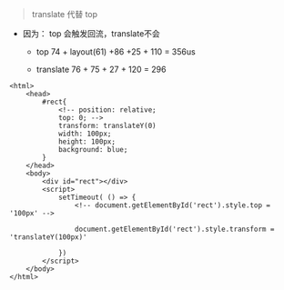 > translate 代替 top

* 因为： top 会触发回流，translate不会

    * top 74 + layout(61) +86 +25 + 110 = 356us

    * translate 76 + 75 + 27 + 120 = 296

    

```
<html>
    <head>
        #rect{
            <!-- position: relative;
            top: 0; -->
            transform: translateY(0)
            width: 100px;
            height: 100px;
            background: blue;
        }
    </head>
    <body>
        <div id="rect"></div>
        <script>
            setTimeout( () => {
                <!-- document.getElementById('rect').style.top = '100px' -->

                document.getElementById('rect').style.transform = 'translateY(100px)'

            })
        </script>
    </body>
</html>
```
